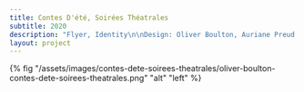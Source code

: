 ```yaml
---
title: Contes D'été, Soirées Théatrales
subtitle: 2020
description: "Flyer, Identity\n\nDesign: Oliver Boulton, Auriane Preud’homme\n\nEdition of 1500, Risograph, 148 × 210mm"
layout: project
---
```


{% fig "/assets/images/contes-dete-soirees-theatrales/oliver-boulton-contes-dete-soirees-theatrales.png" "alt" "left" %}